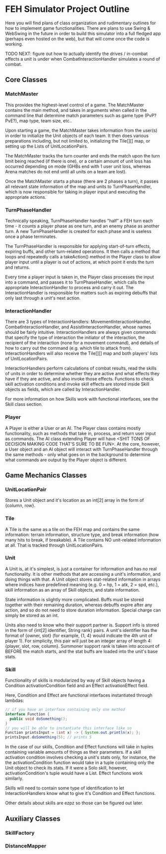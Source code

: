 # FEH Simulator Project Outline

Here you will find plans of class organization and rudimentary outlines for how to implement game functionalities. There are plans to use Swing & WebSwing in the future in order to build this simulator into a full fledged app (perhaps even hosted on the web), but that will come once the code is working.

TODO NEXT: figure out how to actually identify the drives / in-combat effects a unit is under when CombatInteractionHandler simulates a round of combat.

## Core Classes

### MatchMaster
 
This provides the highest-level control of a game. The MatchMaster contains the main method, and takes in arguments when called in the command line that determine match parameters such as game type (PvP? PvE?), map type, team size, etc..
    
Upon starting a game, the MatchMaster takes information from the user(s) in order to initialize the Unit objects of each team. It then does various preparations including, but not limited to, initializing the Tile\[]\[] map, or setting up the Lists of UnitLocationPairs.
    
The MatchMaster tracks the turn counter and ends the match upon the turn limit being reached (if there is one), or a certain amount of unit loss has occurred depending on mode (GHBs end with 1 user unit loss, whereas Arena matches do not end until all units on a team are lost).
    
Once the MatchMaster starts a phase (there are 2 phases a turn), it passes all relevant state information of the map and units to TurnPhaseHandler, which is now responsible for taking in player input and executing the appropriate actions.

### TurnPhaseHandler

Technically speaking, TurnPhaseHandler handles "half" a FEH turn each time - it counts a player phase as one turn, and an enemy phase as another turn. A new TurnPhaseHandler is created for each phase and is useless once a phase terminates.

The TurnPhaseHandler is responsible for applying start-of-turn effects, expiring buffs, and other turn-related operations. It then calls a method that loops and repeatedly calls a takeAction() method in the Player class to allow player input until a player is out of actions, at which point it ends the turn and returns.
    
Every time a player input is taken in, the Player class processes the input into a command, and passes it to TurnPhaseHandler, which calls the appropriate InteractionHandler to process and carry it out. The InteractionHandler is responsible for matters such as expiring debuffs that only last through a unit's next action.

### InteractionHandler
  
There are 3 types of InteractionHandlers: MovementInteractionHandler, CombatInteractionHandler, and AssistInteractionHandler, whose names should be fairly intuitive. InteractionHandlers are always given commands that specify the type of interaction the initiator of the interaction, the recipient of the interaction (none for a movement command), and details of how to carry out the command (e.g. which tile to attack from). InteractionHandlers will also receive the Tile\[]\[] map and both players' lists of UnitLocationPairs.
    
InteractionHandlers perform calculations of combat results, read the skills of units in order to determine whether they are active and what effects they have if they are active, and also invoke those effects. Functions to check skill activation conditions and invoke skill effects are stored inside Skill objects as fields, which are called by InteractionHandler.
    
For more information on how Skills work with functional interfaces, see the Skill class section.
  
### Player
  
A Player is either a User or an AI. The Player class contains mostly functionality, such as methods that take in, process, and return user input as commands. The AI class extending Player will have <SHIT TONS OF DECISION MAKING CODE THAT'S SURE TO BE FUN>. At the core, however, a User object and an AI object will interact with TurnPhaseHandler through the same methods - only what goes on in the background to determine what commands are output by the Player object is different.
    

## Game Mechanics Classes

### UnitLocationPair
  
Stores a Unit object and it's location as an int\[2] array in the form of {column, row}.
  
### Tile
  
A Tile is the same as a tile on the FEH map and contains the same information: terrain information, structure type, and break information (how many hits to break, if breakable). A Tile contains NO unit-related information at all. That is tracked through UnitLocationPairs.
  
### Unit
  
A Unit is, at it's simplest, is just a container for information and has no real functionality. It is other methods that are accessing a unit's information, and doing things with that. A Unit object stores stat-related information in arrays where indices have predefined meaning (e.g. 0 = hp, 1 = atk, 2 = spd, etc.), skill information as an array of Skill objects, and state information.

State information is slightly more complicated. Buffs must be stored together with their remaining duration, whereas debuffs expire after any action, and so do not need to store duration information. Special charge can simply be stored as an int.

Units also need to know who their support partner is. Support info is stored in the form of {int[2] identifier, String rank} pairs. A unit's identifier has the format of {owner, slot} (for example, {1, 4} would indicate the 4th unit of player 1). For simplicity, this pair will just be an integer array of length 4: {player, slot, row, column}. Summoner support rank is taken into account of BEFORE the match starts, and the stat buffs are loaded into the unit's base stats.
  
### Skill

Functionality of skills is modularized by way of Skill objects having a Condition activationCondition field and an Effect activationEffect field.

Here, Condition and Effect are functional interfaces instantiated through lambdas:
  
```Java
// if you have an interface containing only one method
interface Function {
  public void doSomething();
}
// you will be able to instantiate this interface like so
Function printsInput = (int x) -> { System.out.println(x); };
printsInput.doSomething(5); // prints 5
```
  
In the case of our skills, Condition and Effect functions will take in tuples containing variable amounts of things as their parameters. If a skill activation condition involves checking a unit's stats only, for instance, the the activationCondition function would take in a tuple containing only the Unit object to check its stats. If it were a Solo skill, however, activationCondition's tuple would have a List<UnitLocationPair>. Effect functions work similarly.

Skills will need to contain some type of identification to let InteractionHandlers know what to give it's Condition and Effect functions.
  
Other details about skills are ezpz so those can be figured out later.

## Auxiliary Classes
  
### SkillFactory
  
### DistanceMapper
